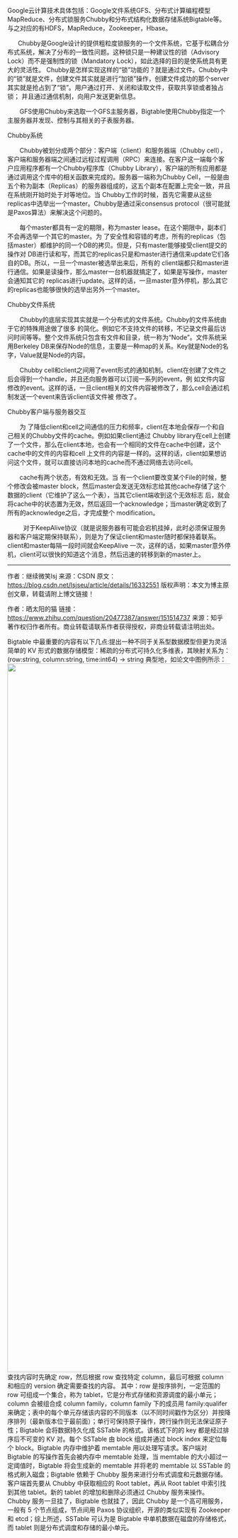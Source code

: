 Google云计算技术具体包括：Google文件系统GFS、分布式计算编程模型MapReduce、分布式锁服务Chubby和分布式结构化数据存储系统Bigtable等。与之对应的有HDFS，MapReduce，Zookeeper，Hbase。

      Chubby是Google设计的提供粗粒度锁服务的一个文件系统，它基于松耦合分布式系统，解决了分布的一致性问题。这种锁只是一种建议性的锁（Advisory Lock）而不是强制性的锁（Mandatory Lock），如此选择的目的是使系统具有更大的灵活性。 Chubby是怎样实现这样的“锁”功能的？就是通过文件。Chubby中的“锁”就是文件，创建文件其实就是进行“加锁”操作，创建文件成功的那个server其实就是抢占到了“锁”。用户通过打开、关闭和读取文件，获取共享锁或者独占锁； 并且通过通信机制，向用户发送更新信息。

       GFS使用Chubby来选取一个GFS主服务器，Bigtable使用Chubby指定一个主服务器并发现、控制与其相关的子表服务器。



Chubby系统

       Chubby被划分成两个部分：客户端（client）和服务器端（Chubby cell），客户端和服务器端之间通过远程过程调用（RPC）来连接。在客户这一端每个客户应用程序都有一个Chubby程序库（Chubby Library），客户端的所有应用都是通过调用这个库中的相关函数来完成的。服务器一端称为Chubby Cell，一般是由五个称为副本（Replicas）的服务器组成的，这五个副本在配置上完全一致，并且在系统刚开始时处于对等地位。当 Chubby工作的时候，首先它需要从这些replicas中选举出一个master。Chubby是通过采consensus protocol（很可能就是Paxos算法）来解决这个问题的。

       每个master都具有一定的期限，称为master lease。在这个期限中，副本们不会再选举一个其它的master。为 了安全性和容错的考虑，所有的replicas（包括master）都维护的同一个DB的拷贝。但是，只有master能够接受client提交的操作对 DB进行读和写，而其它的replicas只是和master进行通信来update它们各自的DB。所以，一旦一个master被选举出来后，所有的 client端都只和master进行通信。如果是读操作，那么master一台机器就搞定了，如果是写操作，master会通知其它的 replicas进行update。这样的话，一旦master意外停机，那么其它的replicas也能够很快的选举出另外一个master。




Chubby文件系统

       Chubby的底层实现其实就是一个分布式的文件系统。Chubby的文件系统由于它的特殊用途做了很多 的简化。例如它不支持文件的转移，不记录文件最后访问时间等等。整个文件系统只包含有文件和目录，统一称为“Node”。文件系统采用Berkeley DB来保存Node的信息，主要是一种map的关系。Key就是Node的名字，Value就是Node的内容。

       Chubby cell和client之间用了event形式的通知机制。client在创建了文件之后会得到一个handle，并且还向服务器可以订阅一系列的event，例 如文件内容修改的event。这样的话，一旦client相关的文件内容被修改了，那么cell会通过机制发送一个event来告诉client该文件被 修改了。  



Chubby客户端与服务器交互

       为 了降低client和cell之间通信的压力和频率，client在本地会保存一个和自己相关的Chubby文件的cache。例如如果client通过 Chubby library在cell上创建了一个文件，那么在client本地，也会有一个相同的文件在cache中创建，这个cache中的文件的内容和cell 上文件的内容是一样的。这样的话，client如果想访问这个文件，就可以直接访问本地的cache而不通过网络去访问cell。

       cache有两个状态，有效和无效。当 有一个client要改变某个File的时候，整个修改会被master block，然后master会发送无效标志给其他cache存储了这个数据的client（它维护了这么一个表），当其它client端收到这个无效标志 后，就会将cache中的状态置为无效，然后返回一个acknowledge；当master确定收到了所有的acknowledge之后，才完成整个 modification。

         对于KeepAlive协议（就是说服务器有可能会宕机挂掉，此时必须保证服务器和客户端定期保持联系），则是为了保证client和master随时都保持着联系。client和master每隔一段时间就会KeepAlive 一次，这样的话，如果master意外停机，client可以很快的知道这个消息，然后迅速的转移到新的master上。


--------------------- 
作者：继续微笑lsj 
来源：CSDN 
原文：https://blog.csdn.net/lsjseu/article/details/16332551 
版权声明：本文为博主原创文章，转载请附上博文链接！






作者：晒太阳的猫
链接：https://www.zhihu.com/question/20477387/answer/151514737
来源：知乎
著作权归作者所有。商业转载请联系作者获得授权，非商业转载请注明出处。

Bigtable 中最重要的内容有以下几点:提出一种不同于关系型数据模型但更为灵活简单的 KV 形式的数据存储模型：稀疏的分布式可持久化多维表，其映射关系为：  (row:string, column:string, time:int64) → string 
 典型地，如论文中图例所示：<img src="https://pic3.zhimg.com/v2-7cac64d604fc84ad719fae6d7394a1d6_b.png" data-rawwidth="1600" data-rawheight="390" class="origin_image zh-lightbox-thumb" width="1600" data-original="https://pic3.zhimg.com/v2-7cac64d604fc84ad719fae6d7394a1d6_r.jpg">   查找内容时先确定 row，然后根据 row 查找特定 column，最后可根据 column 和相应的 version 确定需要查找的内容。   其中：row 是按序排列，一定范围的 row 可组成一个集合，称为 tablet，它是分布式存储和资源调度的最小单元；column 会被组合成 column family，column family 下的成员用  family:qualifer 来确定；表中的每个单元存储该内容的不同版本（以不同时间戳作为区分）并按降序排列（最新版本位于最前面）；单行可保持原子操作，跨行操作则无法保证原子性；Bigtable 会将数据持久化成 SSTable 的格式。该格式下的的 key 都是经过排序后不可变的 KV 对。每个 SSTable 由 block 组成并通过 block index 来定位每个 block。Bigtable 内存中维护着 memtable 用以处理写请求。客户端对 Bigtable 的写操作首先会被内存中 memtable 处理，当 memtable 的大小超过一定阈值时，Bigtable 将会生成新的 memtable 并将老的 memtable 以 SSTable 的格式刷入磁盘；Bigtable 依赖于 Chubby 服务来进行分布式调度和元数据存储。客户端首先要从 Chubby 中获取相应的 Root tablet，再从 Root tablet 中索引找到其他 tablet。新的 tablet 的增加和删除必须通过 Chubby 服务来操作。Chubby 服务一旦挂了，Bigtable 也就挂了，因此 Chubby 是一个高可用服务，一般有 5 个节点组成，节点间用 Paxos 协议组织，开源的类似实现有 Zookeeper 和 etcd；综上所述，SSTable 可认为是 Bigtable 中单机数据在磁盘的存储格式，而 tablet 则是分布式调度和存储的最小单元。

 